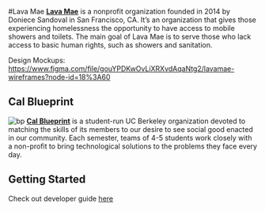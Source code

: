 #Lava Mae
**[Lava Mae](http://lavamae.org)**
is a nonprofit organization founded in 2014 by Doniece Sandoval in San Francisco, CA.
It’s an organization that gives those experiencing homelessness the opportunity to have access
to mobile showers and toilets. The main goal of Lava Mae is to serve those who lack access to
basic human rights, such as showers and sanitation.

Design Mockups: https://www.figma.com/file/gouYPDKwOvLiXRXvdAqaNtg2/lavamae-wireframes?node-id=18%3A60

## Cal Blueprint
![bp](https://raw.githubusercontent.com/calblueprint/calblueprint.org.old/master/app/assets/images/banner-facebook.png)
**[Cal Blueprint](http://www.calblueprint.org/)** is a student-run UC Berkeley
organization devoted to matching the skills of its members to our desire to see
social good enacted in our community. Each semester, teams of 4-5 students work
closely with a non-profit to bring technological solutions to the problems they
face every day.

## Getting Started
Check out developer guide [here](docs/README.md)
